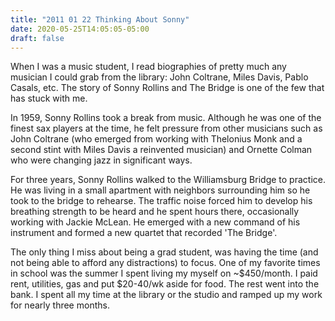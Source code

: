 ```yaml
---
title: "2011 01 22 Thinking About Sonny"
date: 2020-05-25T14:05:05-05:00
draft: false
---
```


When I was a music student, I read biographies of pretty much any musician I could grab from the library: John Coltrane, Miles Davis, Pablo Casals, etc. The story of Sonny Rollins and The Bridge is one of the few that has stuck with me. 

In 1959, Sonny Rollins took a break from music. Although he was one of the finest sax players at the time, he felt pressure from other musicians such as John Coltrane (who emerged from working with Thelonius Monk and a second stint with Miles Davis a reinvented musician) and Ornette Colman who were  changing jazz in significant ways. 

For three years, Sonny Rollins walked to the Williamsburg Bridge to practice. He was living in a small apartment with neighbors surrounding him so he took to the bridge to rehearse. The traffic noise forced him to develop his breathing strength to be heard and he spent hours there, occasionally working with Jackie McLean. He emerged with a new command of his instrument and formed a new quartet that recorded 'The Bridge'. 

The only thing I miss about being a grad student, was having the time (and not being able to afford any distractions) to focus. One of my favorite times in school was the summer I spent living my myself on ~$450/month. I paid rent, utilities, gas and put $20-40/wk aside for food. The rest went into the bank. I spent all my time at the library or the studio and ramped up my work for nearly three months. 
